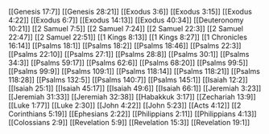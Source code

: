 [[Genesis 17:7]]
[[Genesis 28:21]]
[[Exodus 3:6]]
[[Exodus 3:15]]
[[Exodus 4:22]]
[[Exodus 6:7]]
[[Exodus 14:13]]
[[Exodus 40:34]]
[[Deuteronomy 10:21]]
[[2 Samuel 7:5]]
[[2 Samuel 7:24]]
[[2 Samuel 22:3]]
[[2 Samuel 22:47]]
[[2 Samuel 22:51]]
[[1 Kings 8:13]]
[[1 Kings 8:27]]
[[1 Chronicles 16:14]]
[[Psalms 18:1]]
[[Psalms 18:2]]
[[Psalms 18:46]]
[[Psalms 22:3]]
[[Psalms 22:10]]
[[Psalms 27:1]]
[[Psalms 28:8]]
[[Psalms 30:1]]
[[Psalms 34:3]]
[[Psalms 59:17]]
[[Psalms 62:6]]
[[Psalms 68:20]]
[[Psalms 99:5]]
[[Psalms 99:9]]
[[Psalms 109:1]]
[[Psalms 118:14]]
[[Psalms 118:21]]
[[Psalms 118:28]]
[[Psalms 132:5]]
[[Psalms 140:7]]
[[Psalms 145:1]]
[[Isaiah 12:2]]
[[Isaiah 25:1]]
[[Isaiah 45:17]]
[[Isaiah 49:6]]
[[Isaiah 66:1]]
[[Jeremiah 3:23]]
[[Jeremiah 31:33]]
[[Jeremiah 32:38]]
[[Habakkuk 3:17]]
[[Zechariah 13:9]]
[[Luke 1:77]]
[[Luke 2:30]]
[[John 4:22]]
[[John 5:23]]
[[Acts 4:12]]
[[2 Corinthians 5:19]]
[[Ephesians 2:22]]
[[Philippians 2:11]]
[[Philippians 4:13]]
[[Colossians 2:9]]
[[Revelation 5:9]]
[[Revelation 15:3]]
[[Revelation 19:1]]
